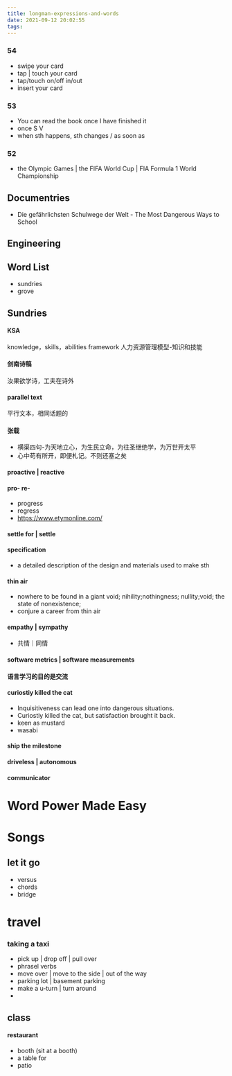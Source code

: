 ```yaml
---
title: longman-expressions-and-words
date: 2021-09-12 20:02:55
tags:
---
```

### 54
- swipe your card
- tap | touch your card
- tap/touch on/off in/out
- insert your card

### 53
- You can read the book once I have finished it
- once S V
- when sth happens, sth changes / as soon as

### 52
- the Olympic Games | the FIFA World Cup | FIA Formula 1 World Championship


## Documentries
- Die gefährlichsten Schulwege der Welt - The Most Dangerous Ways to School


## Engineering
## Word List
- sundries
- grove
## Sundries
#### KSA
knowledge，skills，abilities framework
人力资源管理模型-知识和技能

#### 剑南诗稿
汝果欲学诗，工夫在诗外

#### parallel text
平行文本，相同话题的

#### 张载
- 横渠四句-为天地立心，为生民立命，为往圣继绝学，为万世开太平
- 心中苟有所开，即便札记。不则还塞之矣

#### proactive | reactive

#### pro- re-
- progress
- regress
- https://www.etymonline.com/

#### settle for | settle

#### specification
- a detailed description of the design and materials used to make sth

#### thin air
- nowhere to be found in a giant void; nihility;nothingness; nullity;void; the state of nonexistence;
- conjure a career from thin air

#### empathy | sympathy
- 共情｜同情

#### software metrics | software measurements

#### 语言学习的目的是交流

#### curiostiy killed the cat
- Inquisitiveness can lead one into dangerous situations.
- Curiostiy killed the cat, but satisfaction brought it back.
- keen as mustard
- wasabi

#### ship the milestone

#### driveless | autonomous


#### communicator

# Word Power Made Easy


# Songs
## let it go
- versus
- chords
- bridge

# travel
### taking a taxi
- pick up | drop off | pull over
- phrasel verbs
- move over | move to the side | out of the way
- parking lot | basement parking
- make a u-turn | turn around
- 

## class
#### restaurant
- booth (sit at a booth)
- a table for 
- patio